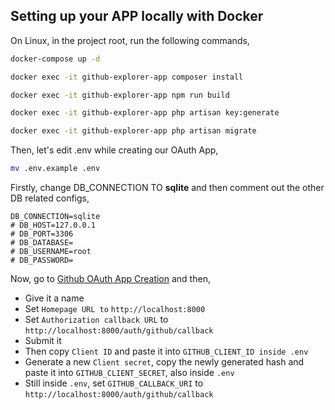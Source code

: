## Setting up your APP locally with Docker

On Linux, in the project root, run the following commands,

```bash
docker-compose up -d
```
```bash
docker exec -it github-explorer-app composer install
```
```bash
docker exec -it github-explorer-app npm run build
```
```bash
docker exec -it github-explorer-app php artisan key:generate
```
```bash
docker exec -it github-explorer-app php artisan migrate
```

Then, let's edit .env while creating our OAuth App,

```bash
mv .env.example .env
```
Firstly, change DB_CONNECTION TO **sqlite** and then comment out the other DB related configs,

    DB_CONNECTION=sqlite
    # DB_HOST=127.0.0.1
    # DB_PORT=3306
    # DB_DATABASE=
    # DB_USERNAME=root
    # DB_PASSWORD=


Now, go to [Github OAuth App Creation](https://github.com/settings/applications/new) and then,

 - Give it a name
 - Set ```Homepage URL to``` ```http://localhost:8000```
 - Set ```Authorization callback URL``` to ```http://localhost:8000/auth/github/callback```
 - Submit it
 - Then copy ```Client ID``` and paste it into ```GITHUB_CLIENT_ID inside .env```
 - Generate a new ```Client secret```, copy the newly generated hash and paste it into ```GITHUB_CLIENT_SECRET```, also inside ```.env```
 - Still inside ```.env```, set ```GITHUB_CALLBACK_URI``` to ```http://localhost:8000/auth/github/callback```